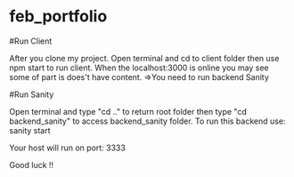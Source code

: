 # feb_portfolio


#Run Client  

After you clone my project.
Open terminal and cd to client folder then use npm start to run client.
When the localhost:3000 is online you may see some of part is does't have content.
=>You need to run backend Sanity


#Run Sanity

Open terminal and type "cd .." to return root folder then type "cd backend_sanity" to access backend_sanity folder. 
To run this backend use: sanity start

Your host will run on port: 3333

Good luck !!
